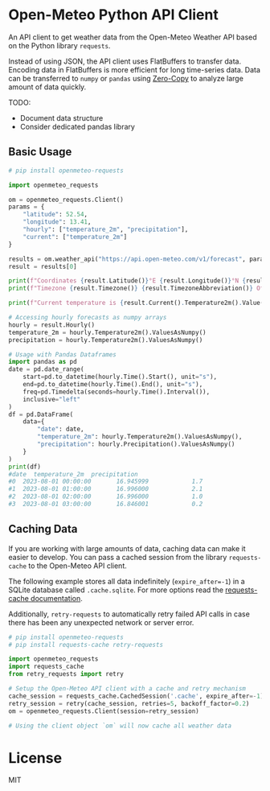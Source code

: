 # Open-Meteo Python API Client

An API client to get weather data from the Open-Meteo Weather API based on the Python library `requests`.

Instead of using JSON, the API client uses FlatBuffers to transfer data. Encoding data in FlatBuffers is more efficient for long time-series data. Data can be transferred to `numpy` or `pandas` using [Zero-Copy](https://en.wikipedia.org/wiki/Zero-copy) to analyze large amount of data quickly.

TODO:
- Document data structure
- Consider dedicated pandas library

## Basic Usage

```python
# pip install openmeteo-requests

import openmeteo_requests

om = openmeteo_requests.Client()
params = {
    "latitude": 52.54,
    "longitude": 13.41,
    "hourly": ["temperature_2m", "precipitation"],
    "current": ["temperature_2m"]
}

results = om.weather_api("https://api.open-meteo.com/v1/forecast", params=params)
result = results[0]

print(f"Coordinates {result.Latitude()}°E {result.Longitude()}°N {result.Elevation()} m asl")
print(f"Timezone {result.Timezone()} {result.TimezoneAbbreviation()} Offset={result.UtcOffsetSeconds()}s")

print(f"Current temperature is {result.Current().Temperature2m().Value() °C}")

# Accessing hourly forecasts as numpy arrays
hourly = result.Hourly()
temperature_2m = hourly.Temperature2m().ValuesAsNumpy()
precipitation = hourly.Temperature2m().ValuesAsNumpy()

# Usage with Pandas Dataframes
import pandas as pd
date = pd.date_range(
    start=pd.to_datetime(hourly.Time().Start(), unit="s"),
    end=pd.to_datetime(hourly.Time().End(), unit="s"),
    freq=pd.Timedelta(seconds=hourly.Time().Interval()),
    inclusive="left"
)
df = pd.DataFrame(
    data={
        "date": date,
        "temperature_2m": hourly.Temperature2m().ValuesAsNumpy(),
        "precipitation": hourly.Precipitation().ValuesAsNumpy()
    }
)
print(df)
#date  temperature_2m  precipitation
#0  2023-08-01 00:00:00       16.945999            1.7
#1  2023-08-01 01:00:00       16.996000            2.1
#2  2023-08-01 02:00:00       16.996000            1.0
#3  2023-08-01 03:00:00       16.846001            0.2
```

## Caching Data

If you are working with large amounts of data, caching data can make it easier to develop. You can pass a cached session from the library `requests-cache` to the Open-Meteo API client.

The following example stores all data indefinitely (`expire_after=-1`) in a SQLite database called `.cache.sqlite`. For more options read the [requests-cache documentation](https://pypi.org/project/requests-cache/).

Additionally, `retry-requests` to automatically retry failed API calls in case there has been any unexpected network or server error.

```python
# pip install openmeteo-requests
# pip install requests-cache retry-requests

import openmeteo_requests
import requests_cache
from retry_requests import retry

# Setup the Open-Meteo API client with a cache and retry mechanism
cache_session = requests_cache.CachedSession('.cache', expire_after=-1)
retry_session = retry(cache_session, retries=5, backoff_factor=0.2)
om = openmeteo_requests.Client(session=retry_session)

# Using the client object `om` will now cache all weather data
```

# License
MIT
